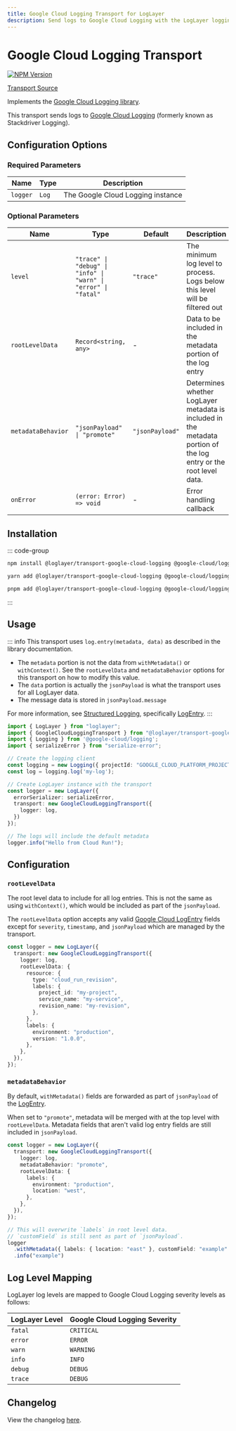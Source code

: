 ```yaml
---
title: Google Cloud Logging Transport for LogLayer
description: Send logs to Google Cloud Logging with the LogLayer logging library
---
```


# Google Cloud Logging Transport <Badge type="tip" text="Server" />

[![NPM Version](https://img.shields.io/npm/v/%40loglayer%2Ftransport-google-cloud-logging)](https://www.npmjs.com/package/@loglayer/transport-google-cloud-logging)

[Transport Source](https://github.com/loglayer/loglayer/tree/master/packages/transports/google-cloud-logging)

Implements the [Google Cloud Logging library](https://www.npmjs.com/package/@google-cloud/logging).

This transport sends logs to [Google Cloud Logging](https://cloud.google.com/logging) (formerly known as Stackdriver Logging).

## Configuration Options

### Required Parameters

| Name | Type | Description |
|------|------|-------------|
| `logger` | `Log` | The Google Cloud Logging instance |

### Optional Parameters

| Name | Type | Default | Description |
|------|------|---------|-------------|
| `level` | `"trace" \| "debug" \| "info" \| "warn" \| "error" \| "fatal"` | `"trace"` | The minimum log level to process. Logs below this level will be filtered out |
| `rootLevelData` | `Record<string, any>` | - | Data to be included in the metadata portion of the log entry |
| `metadataBehavior` | `"jsonPayload" \| "promote" ` | `"jsonPayload"` | Determines whether LogLayer metadata is included in the metadata portion of the log entry or the root level data. |
| `onError` | `(error: Error) => void` | - | Error handling callback |

## Installation

::: code-group

```bash [npm]
npm install @loglayer/transport-google-cloud-logging @google-cloud/logging serialize-error
```

```bash [yarn]
yarn add @loglayer/transport-google-cloud-logging @google-cloud/logging serialize-error
```

```bash [pnpm]
pnpm add @loglayer/transport-google-cloud-logging @google-cloud/logging serialize-error
```

:::

## Usage

::: info
This transport uses `log.entry(metadata, data)` as described in the library documentation.

- The `metadata` portion is not the data from `withMetadata()` or `withContext()`. See the `rootLevelData` and `metadataBehavior` options
  for this transport on how to modify this value.
- The `data` portion is actually the `jsonPayload` is what the transport uses for all LogLayer data.
- The message data is stored in `jsonPayload.message`

For more information, see [Structured Logging](https://cloud.google.com/logging/docs/structured-logging), specifically
[LogEntry](https://cloud.google.com/logging/docs/reference/v2/rest/v2/LogEntry).
:::

```typescript
import { LogLayer } from "loglayer";
import { GoogleCloudLoggingTransport } from "@loglayer/transport-google-cloud-logging";
import { Logging } from '@google-cloud/logging';
import { serializeError } from "serialize-error";

// Create the logging client
const logging = new Logging({ projectId: "GOOGLE_CLOUD_PLATFORM_PROJECT_ID" });
const log = logging.log('my-log');

// Create LogLayer instance with the transport
const logger = new LogLayer({
  errorSerializer: serializeError,
  transport: new GoogleCloudLoggingTransport({
    logger: log,
  })
});

// The logs will include the default metadata
logger.info("Hello from Cloud Run!");
```

## Configuration

### `rootLevelData`

The root level data to include for all log entries.
This is not the same as using `withContext()`, which would be included as part of the `jsonPayload`.

The `rootLevelData` option accepts any valid [Google Cloud LogEntry](https://cloud.google.com/logging/docs/reference/v2/rest/v2/LogEntry)
fields except for `severity`, `timestamp`, and `jsonPayload` which are managed by the transport.

```typescript
const logger = new LogLayer({
  transport: new GoogleCloudLoggingTransport({
    logger: log,
    rootLevelData: {
      resource: {
        type: "cloud_run_revision",
        labels: {
          project_id: "my-project",
          service_name: "my-service",
          revision_name: "my-revision",
        },
      },
      labels: {
        environment: "production",
        version: "1.0.0",
      },
    },
  }),
});
```

### `metadataBehavior`

By default, `withMetadata()` fields are forwarded as part of `jsonPayload` of the [LogEntry](https://cloud.google.com/logging/docs/reference/v2/rest/v2/LogEntry). 

When set to `"promote"`, metadata will be merged with at the top level with `rootLevelData`. Metadata fields that aren't valid log entry fields are still included in `jsonPayload`.

```typescript
const logger = new LogLayer({
  transport: new GoogleCloudLoggingTransport({
    logger: log,
    metadataBehavior: "promote",
    rootLevelData: {
      labels: {
        environment: "production",
        location: "west",
      },
    },
  }),
});

// This will overwrite `labels` in root level data.
// `customField` is still sent as part of `jsonPayload`.
logger
  .withMetadata({ labels: { location: "east" }, customField: "example" })
  .info("example")
```

## Log Level Mapping

LogLayer log levels are mapped to Google Cloud Logging severity levels as follows:

| LogLayer Level | Google Cloud Logging Severity |
|---------------|------------------------------|
| `fatal` | `CRITICAL` |
| `error` | `ERROR` |
| `warn` | `WARNING` |
| `info` | `INFO` |
| `debug` | `DEBUG` |
| `trace` | `DEBUG` |

## Changelog

View the changelog [here](./changelogs/google-cloud-logging-changelog.md).
